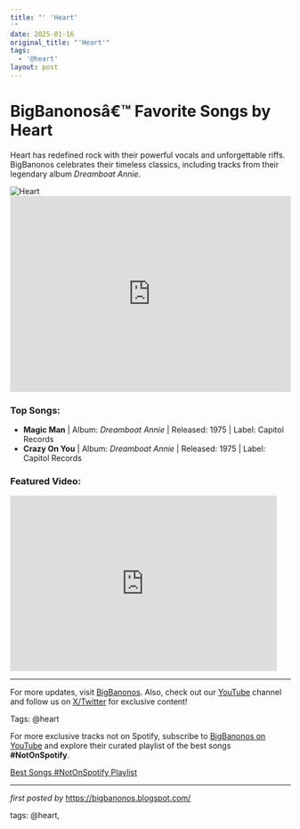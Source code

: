 ```yaml
---
title: "' 'Heart'
'"
date: 2025-01-16
original_title: "'Heart'"
tags:
  - '@heart'
layout: post
---
```

<!-- Title of the Post -->
<h1>BigBanonosâ€™ Favorite Songs by Heart</h1> <!-- Introductory Text -->
<p>Heart has redefined rock with their powerful vocals and unforgettable riffs. BigBanonos celebrates their timeless classics, including tracks from their legendary album <em>Dreamboat Annie</em>.</p> <!-- Featured Image -->
<div> <img src="https://faroutmagazine.co.uk/static/uploads/1/2021/08/Heart-1987-750x521.jpg" alt="Heart">
</div> <!-- Spotify Embed -->
<div> <iframe src="https://open.spotify.com/embed/playlist/5ZXaSbnRZlNtWbzG8UXrIg?utm_source=generator" width="100%" height="352" frameBorder="0" allowfullscreen="" allow="autoplay; clipboard-write; encrypted-media; fullscreen; picture-in-picture" loading="lazy"></iframe>
</div> <!-- Song Information -->
<h3>Top Songs:</h3>
<ul> <li><strong>Magic Man</strong> | Album: <em>Dreamboat Annie</em> | Released: 1975 | Label: Capitol Records</li> <li><strong>Crazy On You</strong> | Album: <em>Dreamboat Annie</em> | Released: 1975 | Label: Capitol Records</li>
</ul> <!-- YouTube Embed -->
<h3>Featured Video:</h3>
<div> <iframe width="95%" height="315" src="https://www.youtube.com/embed/4gpNqB4dnT4?list=PLtuNtuTatqI3wrrjPJN_ZRsTyH87H-b4K" frameborder="0" allowfullscreen></iframe>
</div> <!-- Footer Links -->
<hr />
<p>For more updates, visit <a href="https://bigbanonos.blogspot.com/" target="_blank">BigBanonos</a>. Also, check out our <a href="https://www.youtube.com/@BigBanonos" target="_blank">YouTube</a> channel and follow us on <a href="https://x.com/bigbanonos" target="_blank">X/Twitter</a> for exclusive content!</p> <!-- Tags -->
<p>Tags: @heart</p>


<!--Subscribe and Playlist Links-->
<div>
    <p>For more exclusive tracks not on Spotify, subscribe to <a href="https://www.youtube.com/@BigBanonos" target="_blank">BigBanonos on YouTube</a> and explore their curated playlist of the best songs <strong>#NotOnSpotify</strong>.</p>
    <p><a href="https://www.youtube.com/playlist?list=PLtuNtuTatqI0kFahUCbtbfenC_ET5O_tr" target="_blank">Best Songs #NotOnSpotify Playlist<br /></a></p></div>

<hr />

<p><em>first posted by</em> <a href="https://bigbanonos.blogspot.com/" rel="noopener" target="_new">https://bigbanonos.blogspot.com/</a></p>

<p>tags: @heart,</p>
